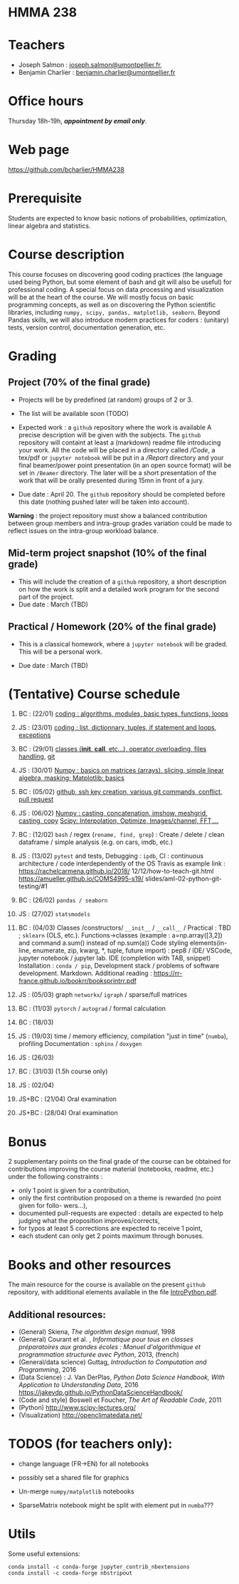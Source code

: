 HMMA 238
========


# Teachers

- Joseph Salmon : joseph.salmon@umontpellier.fr,
- Benjamin Charlier : benjamin.charlier@umontpellier.fr

# Office hours

 Thursday 18h-19h, ___appointment by email only___.

# Web page

https://github.com/bcharlier/HMMA238

# Prerequisite

Students are expected to know basic notions of probabilities, optimization, linear algebra and statistics.

# Course description
This course focuses on discovering good coding practices (the language used being Python, but some element of bash and git will also be useful) for professional coding.
A special focus on data processing and visualization will be at the heart of the course.
We will mostly focus on basic programming concepts, as well as on discovering the Python scientific libraries, including ```numpy, scipy, pandas, matplotlib, seaborn```.
Beyond Pandas skills, we will also introduce modern practices for coders : (unitary) tests, version control, documentation generation, etc.


# Grading
## Project (70% of the final grade)

- Projects will be by predefined (at random) groups of 2 or 3.
- The list will be available soon (TODO)
- Expected work : a ```github``` repository where the work is available A precise description will be given with the subjects.
The ```github``` repository will containt at least a (markdown) readme file introducing your work. All the code will be placed in a directory called */Code*, a tex/pdf or `jupyter notebook`  will be put in a */Report* directory and your final beamer/power point presentation (in an open source format) will be set in `/Beamer` directory.
The later will be a short presentation of the work that will be orally presented during 15mn in front of a jury.

-  Due date : April 20.
The ```github``` repository should be completed before this date (nothing pushed later will be taken into account).


**Warning** : the project repository must show a balanced contribution between group members and intra-group grades variation could be made to reflect issues on the intra-group workload balance.

## Mid-term project snapshot (10% of the final grade)
- This will include the creation of a ```github``` repository, a short description on how the work is split and a detailed work program for the second part of the project.
- Due date : March (TBD)

## Practical / Homework (20% of the final grade)
- This is a classical homework, where a ```jupyter notebook``` will be graded. This will be a personal work.

- Due date : March (TBD)

# (Tentative) Course schedule

1. BC : (22/01) [coding : algorithms, modules, basic types, functions, loops](Intro-Python/)

2. JS : (23/01) [coding : list, dictionnary, tuples, if statement and loops, exceptions](Intro-Python/)

3. BC : (29/01) [classes (__init__, __call__, etc...), operator overloading, files handling](Intro-Python/), [git](Intro-Git)

4. JS : (30/01) [Numpy : basics on matrices (arrays), slicing, simple linear algebra, masking; Matplotlib: basics](Numpy-Matplotlib/)

5. BC : (05/02)
[github, ssh key creation, various git commands, conflict, pull request](Intro-Git/)

6. JS : (06/02) [Numpy : casting, concatenation, imshow, meshgrid, casting, copy](Numpy-Matplotlib/)
[Scipy: Interpolation, Optimize, Images/channel, FFT,...](Scipy/)

7. BC : (12/02)
```bash``` / regex (```rename, find, grep```) : Create / delete / clean dataframe / simple analysis
(e.g. on cars, imdb, etc.)

8. JS : (13/02)
```pytest``` and tests, Debugging : ```ipdb```, CI : continuous architecture / code interdependently of the OS Travis as example link :
 https://rachelcarmena.github.io/2018/
12/12/how-to-teach-git.html
 https://amueller.github.io/COMS4995-s19/
slides/aml-02-python-git-testing/#1

9. BC : (26/02)
```pandas / seaborn```

10. JS : (27/02)
```statsmodels```

11. BC : (04/03)
Classes /constructors/ ```__init__``` / ```__call__``` / Practical : TBD ; ```sklearn``` (OLS, etc.).
Functions->classes (example : a=np.array([3,2]) and command a.sum() instead of
np.sum(a))
Code styling elements(in-line, enumerate, zip, kwarg, *, tuple, future import) : pep8 / IDE/ VSCode, jupyter notebook / jupyter lab. IDE (completion with TAB, snippet)
Installation : ```conda / pip```, Development stack / problems of software development. Markdown.
Additional reading :
https://rr-france.github.io/bookrr/booksprintrr.pdf

12. JS : (05/03)
graph ```networkx```/ ```igraph``` / sparse/full matrices

13. BC : (11/03) ```pytorch``` / ```autograd``` / formal calculation

14. BC : (18/03)

15. JS : (19/03) time / memory efficiency, compilation "just in time" (```numba```), profiling
Documentation : ```sphinx``` / ```doxygen```

16. JS : (26/03)

17. BC : (31/03) (1.5h course only)

18. JS : (02/04)

19. JS+BC : (21/04) Oral examination

20. JS+BC : (28/04) Oral examination



# Bonus
2 supplementary points on the final grade of the course can be obtained for contributions improving the course material (notebooks, readme, etc.) under the following constraints :
- only 1 point is given for a contribution,
- only the first contribution proposed on a theme is rewarded (no point given for follo-
wers...),
- documented pull-requests are expected : details are expected to help judging what the proposition improves/corrects,
- for typos at least 5 corrections are expected to receive 1 point,
- each student can only get 2 points maximum through bonuses.



# Books and other resources


The main resource for the course is available on the present `github` repository, with additional elements available in the file [IntroPython.pdf](http://josephsalmon.eu/enseignement/Montpellier/HLMA310/IntroPython.pdf).

## Additional resources:

- (General) Skiena, *The algorithm design manual*, 1998
- (General) Courant et al. , *Informatique pour tous en classes préparatoires aux grandes écoles : Manuel d'algorithmique et programmation structurée avec Python*,
2013, (french)
- (General/data science) Guttag, *Introduction to Computation and Programming*,
2016
- (Data Science) : J. Van DerPlas, *Python Data Science Handbook, With Application to Understanding Data*, 2016
https://jakevdp.github.io/PythonDataScienceHandbook/
- (Code and style) Boswell et Foucher, *The Art of Readable Code*, 2011
- (Python) http://www.scipy-lectures.org/
- (Visualization) http://openclimatedata.net/


# TODOS (for teachers only):

- change language (FR->EN) for all notebooks

- possibly set a shared file for graphics

- Un-merge ```numpy/matplotlib``` notebooks

- SparseMatrix notebook might be split with element put in ```numba```???

# Utils

Some useful extensions:

```
conda install -c conda-forge jupyter_contrib_nbextensions
conda install -c conda-forge nbstripout
```
